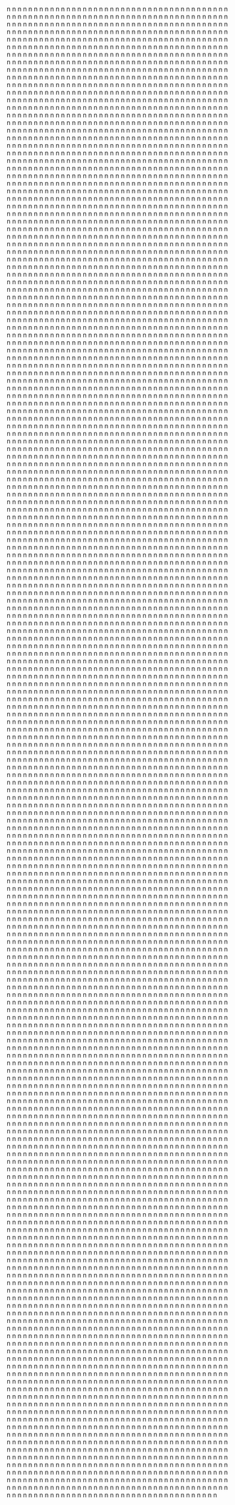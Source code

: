 n
n
n
n
n
n
n
n
n
n
n
n
n
n
n
n
n
n
n
n
n
n
n
n
n
n
n
n
n
n
n
n
n
n
n
n
n
n
n
n
n
n
n
n
n
n
n
n
n
n
n
n
n
n
n
n
n
n
n
n
n
n
n
n
n
n
n
n
n
n
n
n
n
n
n
n
n
n
n
n
n
n
n
n
n
n
n
n
n
n
n
n
n
n
n
n
n
n
n
n
n
n
n
n
n
n
n
n
n
n
n
n
n
n
n
n
n
n
n
n
n
n
n
n
n
n
n
n
n
n
n
n
n
n
n
n
n
n
n
n
n
n
n
n
n
n
n
n
n
n
n
n
n
n
n
n
n
n
n
n
n
n
n
n
n
n
n
n
n
n
n
n
n
n
n
n
n
n
n
n
n
n
n
n
n
n
n
n
n
n
n
n
n
n
n
n
n
n
n
n
n
n
n
n
n
n
n
n
n
n
n
n
n
n
n
n
n
n
n
n
n
n
n
n
n
n
n
n
n
n
n
n
n
n
n
n
n
n
n
n
n
n
n
n
n
n
n
n
n
n
n
n
n
n
n
n
n
n
n
n
n
n
n
n
n
n
n
n
n
n
n
n
n
n
n
n
n
n
n
n
n
n
n
n
n
n
n
n
n
n
n
n
n
n
n
n
n
n
n
n
n
n
n
n
n
n
n
n
n
n
n
n
n
n
n
n
n
n
n
n
n
n
n
n
n
n
n
n
n
n
n
n
n
n
n
n
n
n
n
n
n
n
n
n
n
n
n
n
n
n
n
n
n
n
n
n
n
n
n
n
n
n
n
n
n
n
n
n
n
n
n
n
n
n
n
n
n
n
n
n
n
n
n
n
n
n
n
n
n
n
n
n
n
n
n
n
n
n
n
n
n
n
n
n
n
n
n
n
n
n
n
n
n
n
n
n
n
n
n
n
n
n
n
n
n
n
n
n
n
n
n
n
n
n
n
n
n
n
n
n
n
n
n
n
n
n
n
n
n
n
n
n
n
n
n
n
n
n
n
n
n
n
n
n
n
n
n
n
n
n
n
n
n
n
n
n
n
n
n
n
n
n
n
n
n
n
n
n
n
n
n
n
n
n
n
n
n
n
n
n
n
n
n
n
n
n
n
n
n
n
n
n
n
n
n
n
n
n
n
n
n
n
n
n
n
n
n
n
n
n
n
n
n
n
n
n
n
n
n
n
n
n
n
n
n
n
n
n
n
n
n
n
n
n
n
n
n
n
n
n
n
n
n
n
n
n
n
n
n
n
n
n
n
n
n
n
n
n
n
n
n
n
n
n
n
n
n
n
n
n
n
n
n
n
n
n
n
n
n
n
n
n
n
n
n
n
n
n
n
n
n
n
n
n
n
n
n
n
n
n
n
n
n
n
n
n
n
n
n
n
n
n
n
n
n
n
n
n
n
n
n
n
n
n
n
n
n
n
n
n
n
n
n
n
n
n
n
n
n
n
n
n
n
n
n
n
n
n
n
n
n
n
n
n
n
n
n
n
n
n
n
n
n
n
n
n
n
n
n
n
n
n
n
n
n
n
n
n
n
n
n
n
n
n
n
n
n
n
n
n
n
n
n
n
n
n
n
n
n
n
n
n
n
n
n
n
n
n
n
n
n
n
n
n
n
n
n
n
n
n
n
n
n
n
n
n
n
n
n
n
n
n
n
n
n
n
n
n
n
n
n
n
n
n
n
n
n
n
n
n
n
n
n
n
n
n
n
n
n
n
n
n
n
n
n
n
n
n
n
n
n
n
n
n
n
n
n
n
n
n
n
n
n
n
n
n
n
n
n
n
n
n
n
n
n
n
n
n
n
n
n
n
n
n
n
n
n
n
n
n
n
n
n
n
n
n
n
n
n
n
n
n
n
n
n
n
n
n
n
n
n
n
n
n
n
n
n
n
n
n
n
n
n
n
n
n
n
n
n
n
n
n
n
n
n
n
n
n
n
n
n
n
n
n
n
n
n
n
n
n
n
n
n
n
n
n
n
n
n
n
n
n
n
n
n
n
n
n
n
n
n
n
n
n
n
n
n
n
n
n
n
n
n
n
n
n
n
n
n
n
n
n
n
n
n
n
n
n
n
n
n
n
n
n
n
n
n
n
n
n
n
n
n
n
n
n
n
n
n
n
n
n
n
n
n
n
n
n
n
n
n
n
n
n
n
n
n
n
n
n
n
n
n
n
n
n
n
n
n
n
n
n
n
n
n
n
n
n
n
n
n
n
n
n
n
n
n
n
n
n
n
n
n
n
n
n
n
n
n
n
n
n
n
n
n
n
n
n
n
n
n
n
n
n
n
n
n
n
n
n
n
n
n
n
n
n
n
n
n
n
n
n
n
n
n
n
n
n
n
n
n
n
n
n
n
n
n
n
n
n
n
n
n
n
n
n
n
n
n
n
n
n
n
n
n
n
n
n
n
n
n
n
n
n
n
n
n
n
n
n
n
n
n
n
n
n
n
n
n
n
n
n
n
n
n
n
n
n
n
n
n
n
n
n
n
n
n
n
n
n
n
n
n
n
n
n
n
n
n
n
n
n
n
n
n
n
n
n
n
n
n
n
n
n
n
n
n
n
n
n
n
n
n
n
n
n
n
n
n
n
n
n
n
n
n
n
n
n
n
n
n
n
n
n
n
n
n
n
n
n
n
n
n
n
n
n
n
n
n
n
n
n
n
n
n
n
n
n
n
n
n
n
n
n
n
n
n
n
n
n
n
n
n
n
n
n
n
n
n
n
n
n
n
n
n
n
n
n
n
n
n
n
n
n
n
n
n
n
n
n
n
n
n
n
n
n
n
n
n
n
n
n
n
n
n
n
n
n
n
n
n
n
n
n
n
n
n
n
n
n
n
n
n
n
n
n
n
n
n
n
n
n
n
n
n
n
n
n
n
n
n
n
n
n
n
n
n
n
n
n
n
n
n
n
n
n
n
n
n
n
n
n
n
n
n
n
n
n
n
n
n
n
n
n
n
n
n
n
n
n
n
n
n
n
n
n
n
n
n
n
n
n
n
n
n
n
n
n
n
n
n
n
n
n
n
n
n
n
n
n
n
n
n
n
n
n
n
n
n
n
n
n
n
n
n
n
n
n
n
n
n
n
n
n
n
n
n
n
n
n
n
n
n
n
n
n
n
n
n
n
n
n
n
n
n
n
n
n
n
n
n
n
n
n
n
n
n
n
n
n
n
n
n
n
n
n
n
n
n
n
n
n
n
n
n
n
n
n
n
n
n
n
n
n
n
n
n
n
n
n
n
n
n
n
n
n
n
n
n
n
n
n
n
n
n
n
n
n
n
n
n
n
n
n
n
n
n
n
n
n
n
n
n
n
n
n
n
n
n
n
n
n
n
n
n
n
n
n
n
n
n
n
n
n
n
n
n
n
n
n
n
n
n
n
n
n
n
n
n
n
n
n
n
n
n
n
n
n
n
n
n
n
n
n
n
n
n
n
n
n
n
n
n
n
n
n
n
n
n
n
n
n
n
n
n
n
n
n
n
n
n
n
n
n
n
n
n
n
n
n
n
n
n
n
n
n
n
n
n
n
n
n
n
n
n
n
n
n
n
n
n
n
n
n
n
n
n
n
n
n
n
n
n
n
n
n
n
n
n
n
n
n
n
n
n
n
n
n
n
n
n
n
n
n
n
n
n
n
n
n
n
n
n
n
n
n
n
n
n
n
n
n
n
n
n
n
n
n
n
n
n
n
n
n
n
n
n
n
n
n
n
n
n
n
n
n
n
n
n
n
n
n
n
n
n
n
n
n
n
n
n
n
n
n
n
n
n
n
n
n
n
n
n
n
n
n
n
n
n
n
n
n
n
n
n
n
n
n
n
n
n
n
n
n
n
n
n
n
n
n
n
n
n
n
n
n
n
n
n
n
n
n
n
n
n
n
n
n
n
n
n
n
n
n
n
n
n
n
n
n
n
n
n
n
n
n
n
n
n
n
n
n
n
n
n
n
n
n
n
n
n
n
n
n
n
n
n
n
n
n
n
n
n
n
n
n
n
n
n
n
n
n
n
n
n
n
n
n
n
n
n
n
n
n
n
n
n
n
n
n
n
n
n
n
n
n
n
n
n
n
n
n
n
n
n
n
n
n
n
n
n
n
n
n
n
n
n
n
n
n
n
n
n
n
n
n
n
n
n
n
n
n
n
n
n
n
n
n
n
n
n
n
n
n
n
n
n
n
n
n
n
n
n
n
n
n
n
n
n
n
n
n
n
n
n
n
n
n
n
n
n
n
n
n
n
n
n
n
n
n
n
n
n
n
n
n
n
n
n
n
n
n
n
n
n
n
n
n
n
n
n
n
n
n
n
n
n
n
n
n
n
n
n
n
n
n
n
n
n
n
n
n
n
n
n
n
n
n
n
n
n
n
n
n
n
n
n
n
n
n
n
n
n
n
n
n
n
n
n
n
n
n
n
n
n
n
n
n
n
n
n
n
n
n
n
n
n
n
n
n
n
n
n
n
n
n
n
n
n
n
n
n
n
n
n
n
n
n
n
n
n
n
n
n
n
n
n
n
n
n
n
n
n
n
n
n
n
n
n
n
n
n
n
n
n
n
n
n
n
n
n
n
n
n
n
n
n
n
n
n
n
n
n
n
n
n
n
n
n
n
n
n
n
n
n
n
n
n
n
n
n
n
n
n
n
n
n
n
n
n
n
n
n
n
n
n
n
n
n
n
n
n
n
n
n
n
n
n
n
n
n
n
n
n
n
n
n
n
n
n
n
n
n
n
n
n
n
n
n
n
n
n
n
n
n
n
n
n
n
n
n
n
n
n
n
n
n
n
n
n
n
n
n
n
n
n
n
n
n
n
n
n
n
n
n
n
n
n
n
n
n
n
n
n
n
n
n
n
n
n
n
n
n
n
n
n
n
n
n
n
n
n
n
n
n
n
n
n
n
n
n
n
n
n
n
n
n
n
n
n
n
n
n
n
n
n
n
n
n
n
n
n
n
n
n
n
n
n
n
n
n
n
n
n
n
n
n
n
n
n
n
n
n
n
n
n
n
n
n
n
n
n
n
n
n
n
n
n
n
n
n
n
n
n
n
n
n
n
n
n
n
n
n
n
n
n
n
n
n
n
n
n
n
n
n
n
n
n
n
n
n
n
n
n
n
n
n
n
n
n
n
n
n
n
n
n
n
n
n
n
n
n
n
n
n
n
n
n
n
n
n
n
n
n
n
n
n
n
n
n
n
n
n
n
n
n
n
n
n
n
n
n
n
n
n
n
n
n
n
n
n
n
n
n
n
n
n
n
n
n
n
n
n
n
n
n
n
n
n
n
n
n
n
n
n
n
n
n
n
n
n
n
n
n
n
n
n
n
n
n
n
n
n
n
n
n
n
n
n
n
n
n
n
n
n
n
n
n
n
n
n
n
n
n
n
n
n
n
n
n
n
n
n
n
n
n
n
n
n
n
n
n
n
n
n
n
n
n
n
n
n
n
n
n
n
n
n
n
n
n
n
n
n
n
n
n
n
n
n
n
n
n
n
n
n
n
n
n
n
n
n
n
n
n
n
n
n
n
n
n
n
n
n
n
n
n
n
n
n
n
n
n
n
n
n
n
n
n
n
n
n
n
n
n
n
n
n
n
n
n
n
n
n
n
n
n
n
n
n
n
n
n
n
n
n
n
n
n
n
n
n
n
n
n
n
n
n
n
n
n
n
n
n
n
n
n
n
n
n
n
n
n
n
n
n
n
n
n
n
n
n
n
n
n
n
n
n
n
n
n
n
n
n
n
n
n
n
n
n
n
n
n
n
n
n
n
n
n
n
n
n
n
n
n
n
n
n
n
n
n
n
n
n
n
n
n
n
n
n
n
n
n
n
n
n
n
n
n
n
n
n
n
n
n
n
n
n
n
n
n
n
n
n
n
n
n
n
n
n
n
n
n
n
n
n
n
n
n
n
n
n
n
n
n
n
n
n
n
n
n
n
n
n
n
n
n
n
n
n
n
n
n
n
n
n
n
n
n
n
n
n
n
n
n
n
n
n
n
n
n
n
n
n
n
n
n
n
n
n
n
n
n
n
n
n
n
n
n
n
n
n
n
n
n
n
n
n
n
n
n
n
n
n
n
n
n
n
n
n
n
n
n
n
n
n
n
n
n
n
n
n
n
n
n
n
n
n
n
n
n
n
n
n
n
n
n
n
n
n
n
n
n
n
n
n
n
n
n
n
n
n
n
n
n
n
n
n
n
n
n
n
n
n
n
n
n
n
n
n
n
n
n
n
n
n
n
n
n
n
n
n
n
n
n
n
n
n
n
n
n
n
n
n
n
n
n
n
n
n
n
n
n
n
n
n
n
n
n
n
n
n
n
n
n
n
n
n
n
n
n
n
n
n
n
n
n
n
n
n
n
n
n
n
n
n
n
n
n
n
n
n
n
n
n
n
n
n
n
n
n
n
n
n
n
n
n
n
n
n
n
n
n
n
n
n
n
n
n
n
n
n
n
n
n
n
n
n
n
n
n
n
n
n
n
n
n
n
n
n
n
n
n
n
n
n
n
n
n
n
n
n
n
n
n
n
n
n
n
n
n
n
n
n
n
n
n
n
n
n
n
n
n
n
n
n
n
n
n
n
n
n
n
n
n
n
n
n
n
n
n
n
n
n
n
n
n
n
n
n
n
n
n
n
n
n
n
n
n
n
n
n
n
n
n
n
n
n
n
n
n
n
n
n
n
n
n
n
n
n
n
n
n
n
n
n
n
n
n
n
n
n
n
n
n
n
n
n
n
n
n
n
n
n
n
n
n
n
n
n
n
n
n
n
n
n
n
n
n
n
n
n
n
n
n
n
n
n
n
n
n
n
n
n
n
n
n
n
n
n
n
n
n
n
n
n
n
n
n
n
n
n
n
n
n
n
n
n
n
n
n
n
n
n
n
n
n
n
n
n
n
n
n
n
n
n
n
n
n
n
n
n
n
n
n
n
n
n
n
n
n
n
n
n
n
n
n
n
n
n
n
n
n
n
n
n
n
n
n
n
n
n
n
n
n
n
n
n
n
n
n
n
n
n
n
n
n
n
n
n
n
n
n
n
n
n
n
n
n
n
n
n
n
n
n
n
n
n
n
n
n
n
n
n
n
n
n
n
n
n
n
n
n
n
n
n
n
n
n
n
n
n
n
n
n
n
n
n
n
n
n
n
n
n
n
n
n
n
n
n
n
n
n
n
n
n
n
n
n
n
n
n
n
n
n
n
n
n
n
n
n
n
n
n
n
n
n
n
n
n
n
n
n
n
n
n
n
n
n
n
n
n
n
n
n
n
n
n
n
n
n
n
n
n
n
n
n
n
n
n
n
n
n
n
n
n
n
n
n
n
n
n
n
n
n
n
n
n
n
n
n
n
n
n
n
n
n
n
n
n
n
n
n
n
n
n
n
n
n
n
n
n
n
n
n
n
n
n
n
n
n
n
n
n
n
n
n
n
n
n
n
n
n
n
n
n
n
n
n
n
n
n
n
n
n
n
n
n
n
n
n
n
n
n
n
n
n
n
n
n
n
n
n
n
n
n
n
n
n
n
n
n
n
n
n
n
n
n
n
n
n
n
n
n
n
n
n
n
n
n
n
n
n
n
n
n
n
n
n
n
n
n
n
n
n
n
n
n
n
n
n
n
n
n
n
n
n
n
n
n
n
n
n
n
n
n
n
n
n
n
n
n
n
n
n
n
n
n
n
n
n
n
n
n
n
n
n
n
n
n
n
n
n
n
n
n
n
n
n
n
n
n
n
n
n
n
n
n
n
n
n
n
n
n
n
n
n
n
n
n
n
n
n
n
n
n
n
n
n
n
n
n
n
n
n
n
n
n
n
n
n
n
n
n
n
n
n
n
n
n
n
n
n
n
n
n
n
n
n
n
n
n
n
n
n
n
n
n
n
n
n
n
n
n
n
n
n
n
n
n
n
n
n
n
n
n
n
n
n
n
n
n
n
n
n
n
n
n
n
n
n
n
n
n
n
n
n
n
n
n
n
n
n
n
n
n
n
n
n
n
n
n
n
n
n
n
n
n
n
n
n
n
n
n
n
n
n
n
n
n
n
n
n
n
n
n
n
n
n
n
n
n
n
n
n
n
n
n
n
n
n
n
n
n
n
n
n
n
n
n
n
n
n
n
n
n
n
n
n
n
n
n
n
n
n
n
n
n
n
n
n
n
n
n
n
n
n
n
n
n
n
n
n
n
n
n
n
n
n
n
n
n
n
n
n
n
n
n
n
n
n
n
n
n
n
n
n
n
n
n
n
n
n
n
n
n
n
n
n
n
n
n
n
n
n
n
n
n
n
n
n
n
n
n
n
n
n
n
n
n
n
n
n
n
n
n
n
n
n
n
n
n
n
n
n
n
n
n
n
n
n
n
n
n
n
n
n
n
n
n
n
n
n
n
n
n
n
n
n
n
n
n
n
n
n
n
n
n
n
n
n
n
n
n
n
n
n
n
n
n
n
n
n
n
n
n
n
n
n
n
n
n
n
n
n
n
n
n
n
n
n
n
n
n
n
n
n
n
n
n
n
n
n
n
n
n
n
n
n
n
n
n
n
n
n
n
n
n
n
n
n
n
n
n
n
n
n
n
n
n
n
n
n
n
n
n
n
n
n
n
n
n
n
n
n
n
n
n
n
n
n
n
n
n
n
n
n
n
n
n
n
n
n
n
n
n
n
n
n
n
n
n
n
n
n
n
n
n
n
n
n
n
n
n
n
n
n
n
n
n
n
n
n
n
n
n
n
n
n
n
n
n
n
n
n
n
n
n
n
n
n
n
n
n
n
n
n
n
n
n
n
n
n
n
n
n
n
n
n
n
n
n
n
n
n
n
n
n
n
n
n
n
n
n
n
n
n
n
n
n
n
n
n
n
n
n
n
n
n
n
n
n
n
n
n
n
n
n
n
n
n
n
n
n
n
n
n
n
n
n
n
n
n
n
n
n
n
n
n
n
n
n
n
n
n
n
n
n
n
n
n
n
n
n
n
n
n
n
n
n
n
n
n
n
n
n
n
n
n
n
n
n
n
n
n
n
n
n
n
n
n
n
n
n
n
n
n
n
n
n
n
n
n
n
n
n
n
n
n
n
n
n
n
n
n
n
n
n
n
n
n
n
n
n
n
n
n
n
n
n
n
n
n
n
n
n
n
n
n
n
n
n
n
n
n
n
n
n
n
n
n
n
n
n
n
n
n
n
n
n
n
n
n
n
n
n
n
n
n
n
n
n
n
n
n
n
n
n
n
n
n
n
n
n
n
n
n
n
n
n
n
n
n
n
n
n
n
n
n
n
n
n
n
n
n
n
n
n
n
n
n
n
n
n
n
n
n
n
n
n
n
n
n
n
n
n
n
n
n
n
n
n
n
n
n
n
n
n
n
n
n
n
n
n
n
n
n
n
n
n
n
n
n
n
n
n
n
n
n
n
n
n
n
n
n
n
n
n
n
n
n
n
n
n
n
n
n
n
n
n
n
n
n
n
n
n
n
n
n
n
n
n
n
n
n
n
n
n
n
n
n
n
n
n
n
n
n
n
n
n
n
n
n
n
n
n
n
n
n
n
n
n
n
n
n
n
n
n
n
n
n
n
n
n
n
n
n
n
n
n
n
n
n
n
n
n
n
n
n
n
n
n
n
n
n
n
n
n
n
n
n
n
n
n
n
n
n
n
n
n
n
n
n
n
n
n
n
n
n
n
n
n
n
n
n
n
n
n
n
n
n
n
n
n
n
n
n
n
n
n
n
n
n
n
n
n
n
n
n
n
n
n
n
n
n
n
n
n
n
n
n
n
n
n
n
n
n
n
n
n
n
n
n
n
n
n
n
n
n
n
n
n
n
n
n
n
n
n
n
n
n
n
n
n
n
n
n
n
n
n
n
n
n
n
n
n
n
n
n
n
n
n
n
n
n
n
n
n
n
n
n
n
n
n
n
n
n
n
n
n
n
n
n
n
n
n
n
n
n
n
n
n
n
n
n
n
n
n
n
n
n
n
n
n
n
n
n
n
n
n
n
n
n
n
n
n
n
n
n
n
n
n
n
n
n
n
n
n
n
n
n
n
n
n
n
n
n
n
n
n
n
n
n
n
n
n
n
n
n
n
n
n
n
n
n
n
n
n
n
n
n
n
n
n
n
n
n
n
n
n
n
n
n
n
n
n
n
n
n
n
n
n
n
n
n
n
n
n
n
n
n
n
n
n
n
n
n
n
n
n
n
n
n
n
n
n
n
n
n
n
n
n
n
n
n
n
n
n
n
n
n
n
n
n
n
n
n
n
n
n
n
n
n
n
n
n
n
n
n
n
n
n
n
n
n
n
n
n
n
n
n
n
n
n
n
n
n
n
n
n
n
n
n
n
n
n
n
n
n
n
n
n
n
n
n
n
n
n
n
n
n
n
n
n
n
n
n
n
n
n
n
n
n
n
n
n
n
n
n
n
n
n
n
n
n
n
n
n
n
n
n
n
n
n
n
n
n
n
n
n
n
n
n
n
n
n
n
n
n
n
n
n
n
n
n
n
n
n
n
n
n
n
n
n
n
n
n
n
n
n
n
n
n
n
n
n
n
n
n
n
n
n
n
n
n
n
n
n
n
n
n
n
n
n
n
n
n
n
n
n
n
n
n
n
n
n
n
n
n
n
n
n
n
n
n
n
n
n
n
n
n
n
n
n
n
n
n
n
n
n
n
n
n
n
n
n
n
n
n
n
n
n
n
n
n
n
n
n
n
n
n
n
n
n
n
n
n
n
n
n
n
n
n
n
n
n
n
n
n
n
n
n
n
n
n
n
n
n
n
n
n
n
n
n
n
n
n
n
n
n
n
n
n
n
n
n
n
n
n
n
n
n
n
n
n
n
n
n
n
n
n
n
n
n
n
n
n
n
n
n
n
n
n
n
n
n
n
n
n
n
n
n
n
n
n
n
n
n
n
n
n
n
n
n
n
n
n
n
n
n
n
n
n
n
n
n
n
n
n
n
n
n
n
n
n
n
n
n
n
n
n
n
n
n
n
n
n
n
n
n
n
n
n
n
n
n
n
n
n
n
n
n
n
n
n
n
n
n
n
n
n
n
n
n
n
n
n
n
n
n
n
n
n
n
n
n
n
n
n
n
n
n
n
n
n
n
n
n
n
n
n
n
n
n
n
n
n
n
n
n
n
n
n
n
n
n
n
n
n
n
n
n
n
n
n
n
n
n
n
n
n
n
n
n
n
n
n
n
n
n
n
n
n
n
n
n
n
n
n
n
n
n
n
n
n
n
n
n
n
n
n
n
n
n
n
n
n
n
n
n
n
n
n
n
n
n
n
n
n
n
n
n
n
n
n
n
n
n
n
n
n
n
n
n
n
n
n
n
n
n
n
n
n
n
n
n
n
n
n
n
n
n
n
n
n
n
n
n
n
n
n
n
n
n
n
n
n
n
n
n
n
n
n
n
n
n
n
n
n
n
n
n
n
n
n
n
n
n
n
n
n
n
n
n
n
n
n
n
n
n
n
n
n
n
n
n
n
n
n
n
n
n
n
n
n
n
n
n
n
n
n
n
n
n
n
n
n
n
n
n
n
n
n
n
n
n
n
n
n
n
n
n
n
n
n
n
n
n
n
n
n
n
n
n
n
n
n
n
n
n
n
n
n
n
n
n
n
n
n
n
n
n
n
n
n
n
n
n
n
n
n
n
n
n
n
n
n
n
n
n
n
n
n
n
n
n
n
n
n
n
n
n
n
n
n
n
n
n
n
n
n
n
n
n
n
n
n
n
n
n
n
n
n
n
n
n
n
n
n
n
n
n
n
n
n
n
n
n
n
n
n
n
n
n
n
n
n
n
n
n
n
n
n
n
n
n
n
n
n
n
n
n
n
n
n
n
n
n
n
n
n
n
n
n
n
n
n
n
n
n
n
n
n
n
n
n
n
n
n
n
n
n
n
n
n
n
n
n
n
n
n
n
n
n
n
n
n
n
n
n
n
n
n
n
n
n
n
n
n
n
n
n
n
n
n
n
n
n
n
n
n
n
n
n
n
n
n
n
n
n
n
n
n
n
n
n
n
n
n
n
n
n
n
n
n
n
n
n
n
n
n
n
n
n
n
n
n
n
n
n
n
n
n
n
n
n
n
n
n
n
n
n
n
n
n
n
n
n
n
n
n
n
n
n
n
n
n
n
n
n
n
n
n
n
n
n
n
n
n
n
n
n
n
n
n
n
n
n
n
n
n
n
n
n
n
n
n
n
n
n
n
n
n
n
n
n
n
n
n
n
n
n
n
n
n
n
n
n
n
n
n
n
n
n
n
n
n
n
n
n
n
n
n
n
n
n
n
n
n
n
n
n
n
n
n
n
n
n
n
n
n
n
n
n
n
n
n
n
n
n
n
n
n
n
n
n
n
n
n
n
n
n
n
n
n
n
n
n
n
n
n
n
n
n
n
n
n
n
n
n
n
n
n
n
n
n
n
n
n
n
n
n
n
n
n
n
n
n
n
n
n
n
n
n
n
n
n
n
n
n
n
n
n
n
n
n
n
n
n
n
n
n
n
n
n
n
n
n
n
n
n
n
n
n
n
n
n
n
n
n
n
n
n
n
n
n
n
n
n
n
n
n
n
n
n
n
n
n
n
n
n
n
n
n
n
n
n
n
n
n
n
n
n
n
n
n
n
n
n
n
n
n
n
n
n
n
n
n
n
n
n
n
n
n
n
n
n
n
n
n
n
n
n
n
n
n
n
n
n
n
n
n
n
n
n
n
n
n
n
n
n
n
n
n
n
n
n
n
n
n
n
n
n
n
n
n
n
n
n
n
n
n
n
n
n
n
n
n
n
n
n
n
n
n
n
n
n
n
n
n
n
n
n
n
n
n
n
n
n
n
n
n
n
n
n
n
n
n
n
n
n
n
n
n
n
n
n
n
n
n
n
n
n
n
n
n
n
n
n
n
n
n
n
n
n
n
n
n
n
n
n
n
n
n
n
n
n
n
n
n
n
n
n
n
n
n
n
n
n
n
n
n
n
n
n
n
n
n
n
n
n
n
n
n
n
n
n
n
n
n
n
n
n
n
n
n
n
n
n
n
n
n
n
n
n
n
n
n
n
n
n
n
n
n
n
n
n
n
n
n
n
n
n
n
n
n
n
n
n
n
n
n
n
n
n
n
n
n
n
n
n
n
n
n
n
n
n
n
n
n
n
n
n
n
n
n
n
n
n
n
n
n
n
n
n
n
n
n
n
n
n
n
n
n
n
n
n
n
n
n
n
n
n
n
n
n
n
n
n
n
n
n
n
n
n
n
n
n
n
n
n
n
n
n
n
n
n
n
n
n
n
n
n
n
n
n
n
n
n
n
n
n
n
n
n
n
n
n
n
n
n
n
n
n
n
n
n
n
n
n
n
n
n
n
n
n
n
n
n
n
n
n
n
n
n
n
n
n
n
n
n
n
n
n
n
n
n
n
n
n
n
n
n
n
n
n
n
n
n
n
n
n
n
n
n
n
n
n
n
n
n
n
n
n
n
n
n
n
n
n
n
n
n
n
n
n
n
n
n
n
n
n
n
n
n
n
n
n
n
n
n
n
n
n
n
n
n
n
n
n
n
n
n
n
n
n
n
n
n
n
n
n
n
n
n
n
n
n
n
n
n
n
n
n
n
n
n
n
n
n
n
n
n
n
n
n
n
n
n
n
n
n
n
n
n
n
n
n
n
n
n
n
n
n
n
n
n
n
n
n
n
n
n
n
n
n
n
n
n
n
n
n
n
n
n
n
n
n
n
n
n
n
n
n
n
n
n
n
n
n
n
n
n
n
n
n
n
n
n
n
n
n
n
n
n
n
n
n
n
n
n
n
n
n
n
n
n
n
n
n
n
n
n
n
n
n
n
n
n
n
n
n
n
n
n
n
n
n
n
n
n
n
n
n
n
n
n
n
n
n
n
n
n
n
n
n
n
n
n
n
n
n
n
n
n
n
n
n
n
n
n
n
n
n
n
n
n
n
n
n
n
n
n
n
n
n
n
n
n
n
n
n
n
n
n
n
n
n
n
n
n
n
n
n
n
n
n
n
n
n
n
n
n
n
n
n
n
n
n
n
n
n
n
n
n
n
n
n
n
n
n
n
n
n
n
n
n
n
n
n
n
n
n
n
n
n
n
n
n
n
n
n
n
n
n
n
n
n
n
n
n
n
n
n
n
n
n
n
n
n
n
n
n
n
n
n
n
n
n
n
n
n
n
n
n
n
n
n
n
n
n
n
n
n
n
n
n
n
n
n
n
n
n
n
n
n
n
n
n
n
n
n
n
n
n
n
n
n
n
n
n
n
n
n
n
n
n
n
n
n
n
n
n
n
n
n
n
n
n
n
n
n
n
n
n
n
n
n
n
n
n
n
n
n
n
n
n
n
n
n
n
n
n
n
n
n
n
n
n
n
n
n
n
n
n
n
n
n
n
n
n
n
n
n
n
n
n
n
n
n
n
n
n
n
n
n
n
n
n
n
n
n
n
n
n
n
n
n
n
n
n
n
n
n
n
n
n
n
n
n
n
n
n
n
n
n
n
n
n
n
n
n
n
n
n
n
n
n
n
n
n
n
n
n
n
n
n
n
n
n
n
n
n
n
n
n
n
n
n
n
n
n
n
n
n
n
n
n
n
n
n
n
n
n
n
n
n
n
n
n
n
n
n
n
n
n
n
n
n
n
n
n
n
n
n
n
n
n
n
n
n
n
n
n
n
n
n
n
n
n
n
n
n
n
n
n
n
n
n
n
n
n
n
n
n
n
n
n
n
n
n
n
n
n
n
n
n
n
n
n
n
n
n
n
n
n
n
n
n
n
n
n
n
n
n
n
n
n
n
n
n
n
n
n
n
n
n
n
n
n
n
n
n
n
n
n
n
n
n
n
n
n
n
n
n
n
n
n
n
n
n
n
n
n
n
n
n
n
n
n
n
n
n
n
n
n
n
n
n
n
n
n
n
n
n
n
n
n
n
n
n
n
n
n
n
n
n
n
n
n
n
n
n
n
n
n
n
n
n
n
n
n
n
n
n
n
n
n
n
n
n
n
n
n
n
n
n
n
n
n
n
n
n
n
n
n
n
n
n
n
n
n
n
n
n
n
n
n
n
n
n
n
n
n
n
n
n
n
n
n
n
n
n
n
n
n
n
n
n
n
n
n
n
n
n
n
n
n
n
n
n
n
n
n
n
n
n
n
n
n
n
n
n
n
n
n
n
n
n
n
n
n
n
n
n
n
n
n
n
n
n
n
n
n
n
n
n
n
n
n
n
n
n
n
n
n
n
n
n
n
n
n
n
n
n
n
n
n
n
n
n
n
n
n
n
n
n
n
n
n
n
n
n
n
n
n
n
n
n
n
n
n
n
n
n
n
n
n
n
n
n
n
n
n
n
n
n
n
n
n
n
n
n
n
n
n
n
n
n
n
n
n
n
n
n
n
n
n
n
n
n
n
n
n
n
n
n
n
n
n
n
n
n
n
n
n
n
n
n
n
n
n
n
n
n
n
n
n
n
n
n
n
n
n
n
n
n
n
n
n
n
n
n
n
n
n
n
n
n
n
n
n
n
n
n
n
n
n
n
n
n
n
n
n
n
n
n
n
n
n
n
n
n
n
n
n
n
n
n
n
n
n
n
n
n
n
n
n
n
n
n
n
n
n
n
n
n
n
n
n
n
n
n
n
n
n
n
n
n
n
n
n
n
n
n
n
n
n
n
n
n
n
n
n
n
n
n
n
n
n
n
n
n
n
n
n
n
n
n
n
n
n
n
n
n
n
n
n
n
n
n
n
n
n
n
n
n
n
n
n
n
n
n
n
n
n
n
n
n
n
n
n
n
n
n
n
n
n
n
n
n
n
n
n
n
n
n
n
n
n
n
n
n
n
n
n
n
n
n
n
n
n
n
n
n
n
n
n
n
n
n
n
n
n
n
n
n
n
n
n
n
n
n
n
n
n
n
n
n
n
n
n
n
n
n
n
n
n
n
n
n
n
n
n
n
n
n
n
n
n
n
n
n
n
n
n
n
n
n
n
n
n
n
n
n
n
n
n
n
n
n
n
n
n
n
n
n
n
n
n
n
n
n
n
n
n
n
n
n
n
n
n
n
n
n
n
n
n
n
n
n
n
n
n
n
n
n
n
n
n
n
n
n
n
n
n
n
n
n
n
n
n
n
n
n
n
n
n
n
n
n
n
n
n
n
n
n
n
n
n
n
n
n
n
n
n
n
n
n
n
n
n
n
n
n
n
n
n
n
n
n
n
n
n
n
n
n
n
n
n
n
n
n
n
n
n
n
n
n
n
n
n
n
n
n
n
n
n
n
n
n
n
n
n
n
n
n
n
n
n
n
n
n
n
n
n
n
n
n
n
n
n
n
n
n
n
n
n
n
n
n
n
n
n
n
n
n
n
n
n
n
n
n
n
n
n
n
n
n
n
n
n
n
n
n
n
n
n
n
n
n
n
n
n
n
n
n
n
n
n
n
n
n
n
n
n
n
n
n
n
n
n
n
n
n
n
n
n
n
n
n
n
n
n
n
n
n
n
n
n
n
n
n
n
n
n
n
n
n
n
n
n
n
n
n
n
n
n
n
n
n
n
n
n
n
n
n
n
n
n
n
n
n
n
n
n
n
n
n
n
n
n
n
n
n
n
n
n
n
n
n
n
n
n
n
n
n
n
n
n
n
n
n
n
n
n
n
n
n
n
n
n
n
n
n
n
n
n
n
n
n
n
n
n
n
n
n
n
n
n
n
n
n
n
n
n
n
n
n
n
n
n
n
n
n
n
n
n
n
n
n
n
n
n
n
n
n
n
n
n
n
n
n
n
n
n
n
n
n
n
n
n
n
n
n
n
n
n
n
n
n
n
n
n
n
n
n
n
n
n
n
n
n
n
n
n
n
n
n
n
n
n
n
n
n
n
n
n
n
n
n
n
n
n
n
n
n
n
n
n
n
n
n
n
n
n
n
n
n
n
n
n
n
n
n
n
n
n
n
n
n
n
n
n
n
n
n
n
n
n
n
n
n
n
n
n
n
n
n
n
n
n
n
n
n
n
n
n
n
n
n
n
n
n
n
n
n
n
n
n
n
n
n
n
n
n
n
n
n
n
n
n
n
n
n
n
n
n
n
n
n
n
n
n
n
n
n
n
n
n
n
n
n
n
n
n
n
n
n
n
n
n
n
n
n
n
n
n
n
n
n
n
n
n
n
n
n
n
n
n
n
n
n
n
n
n
n
n
n
n
n
n
n
n
n
n
n
n
n
n
n
n
n
n
n
n
n
n
n
n
n
n
n
n
n
n
n
n
n
n
n
n
n
n
n
n
n
n
n
n
n
n
n
n
n
n
n
n
n
n
n
n
n
n
n
n
n
n
n
n
n
n
n
n
n
n
n
n
n
n
n
n
n
n
n
n
n
n
n
n
n
n
n
n
n
n
n
n
n
n
n
n
n
n
n
n
n
n
n
n
n
n
n
n
n
n
n
n
n
n
n
n
n
n
n
n
n
n
n
n
n
n
n
n
n
n
n
n
n
n
n
n
n
n
n
n
n
n
n
n
n
n
n
n
n
n
n
n
n
n
n
n
n
n
n
n
n
n
n
n
n
n
n
n
n
n
n
n
n
n
n
n
n
n
n
n
n
n
n
n
n
n
n
n
n
n
n
n
n
n
n
n
n
n
n
n
n
n
n
n
n
n
n
n
n
n
n
n
n
n
n
n
n
n
n
n
n
n
n
n
n
n
n
n
n
n
n
n
n
n
n
n
n
n
n
n
n
n
n
n
n
n
n
n
n
n
n
n
n
n
n
n
n
n
n
n
n
n
n
n
n
n
n
n
n
n
n
n
n
n
n
n
n
n
n
n
n
n
n
n
n
n
n
n
n
n
n
n
n
n
n
n
n
n
n
n
n
n
n
n
n
n
n
n
n
n
n
n
n
n
n
n
n
n
n
n
n
n
n
n
n
n
n
n
n
n
n
n
n
n
n
n
n
n
n
n
n
n
n
n
n
n
n
n
n
n
n
n
n
n
n
n
n
n
n
n
n
n
n
n
n
n
n
n
n
n
n
n
n
n
n
n
n
n
n
n
n
n
n
n
n
n
n
n
n
n
